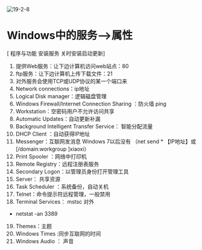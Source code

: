 ![19-2-8](https://cn.bing.com/az/hprichbg/rb/Misotsuchi_EN-CN9256151864_1920x1080.jpg)
# Windows中的服务-->属性
  [ 程序与功能
   安装服务
   关时安装启动更新]
1. 提供Web服务：让下边计算机访问web站点：80
2. ftp服务：让下边计算机上传下载文件：21
3. 对外服务会使用TCP或UDP协议的某一个端口来
4. Network connections：ip地址
5. Logical Disk manager：逻辑磁盘管理
6. Windows Firewall/Internet Connection Sharing ：防火墙  ping
7. Workstation：空密码用户不允许访问共享
8. Automatic Updates：自动更新补漏
9. Background Intelligent Transfer Service： 智能分配流量
10. DHCP Client ：自动获得IP地址
11. Messenger：互联网发消息  Windows 7以后没有 （net send * 【IP地址】或[/domain:workgroup ]xiaoxi）
12. Print Spooler ：网络中打印机
13. Remote Registry：远程注册表服务
14. Secondary Logon：以管理员身份打开管理工具
15. Server： 共享资源
16. Task Scheduler ：系统备份，自动关机
17. Telnet：命令提示符远程管理，一般禁用
18. Terminal Services： mstsc 对外
+ netstat -an 3389
19. Themes：主题
20. Windows Times :同步互联网的时间
21. Windows Audio ： 声音



  
